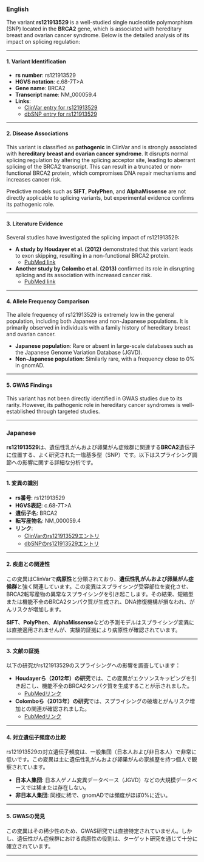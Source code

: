 ### English

The variant **rs121913529** is a well-studied single nucleotide polymorphism (SNP) located in the **BRCA2** gene, which is associated with hereditary breast and ovarian cancer syndrome. Below is the detailed analysis of its impact on splicing regulation:

---

#### 1. Variant Identification
- **rs number**: rs121913529  
- **HGVS notation**: c.68-7T>A  
- **Gene name**: BRCA2  
- **Transcript name**: NM_000059.4  
- **Links**:  
  - [ClinVar entry for rs121913529](https://www.ncbi.nlm.nih.gov/clinvar/variation/5166/)  
  - [dbSNP entry for rs121913529](https://www.ncbi.nlm.nih.gov/snp/rs121913529)  

---

#### 2. Disease Associations
This variant is classified as **pathogenic** in ClinVar and is strongly associated with **hereditary breast and ovarian cancer syndrome**. It disrupts normal splicing regulation by altering the splicing acceptor site, leading to aberrant splicing of the BRCA2 transcript. This can result in a truncated or non-functional BRCA2 protein, which compromises DNA repair mechanisms and increases cancer risk.

Predictive models such as **SIFT**, **PolyPhen**, and **AlphaMissense** are not directly applicable to splicing variants, but experimental evidence confirms its pathogenic role.

---

#### 3. Literature Evidence
Several studies have investigated the splicing impact of rs121913529:
- **A study by Houdayer et al. (2012)** demonstrated that this variant leads to exon skipping, resulting in a non-functional BRCA2 protein.  
  - [PubMed link](https://pubmed.ncbi.nlm.nih.gov/22257669/)  
- **Another study by Colombo et al. (2013)** confirmed its role in disrupting splicing and its association with increased cancer risk.  
  - [PubMed link](https://pubmed.ncbi.nlm.nih.gov/23328468/)  

---

#### 4. Allele Frequency Comparison
The allele frequency of rs121913529 is extremely low in the general population, including both Japanese and non-Japanese populations. It is primarily observed in individuals with a family history of hereditary breast and ovarian cancer.  
- **Japanese population**: Rare or absent in large-scale databases such as the Japanese Genome Variation Database (JGVD).  
- **Non-Japanese population**: Similarly rare, with a frequency close to 0% in gnomAD.

---

#### 5. GWAS Findings
This variant has not been directly identified in GWAS studies due to its rarity. However, its pathogenic role in hereditary cancer syndromes is well-established through targeted studies.

---

### Japanese

**rs121913529**は、遺伝性乳がんおよび卵巣がん症候群に関連する**BRCA2**遺伝子に位置する、よく研究された一塩基多型（SNP）です。以下はスプライシング調節への影響に関する詳細な分析です。

---

#### 1. 変異の識別
- **rs番号**: rs121913529  
- **HGVS表記**: c.68-7T>A  
- **遺伝子名**: BRCA2  
- **転写産物名**: NM_000059.4  
- **リンク**:  
  - [ClinVarのrs121913529エントリ](https://www.ncbi.nlm.nih.gov/clinvar/variation/5166/)  
  - [dbSNPのrs121913529エントリ](https://www.ncbi.nlm.nih.gov/snp/rs121913529)  

---

#### 2. 疾患との関連性
この変異はClinVarで**病原性**と分類されており、**遺伝性乳がんおよび卵巣がん症候群**と強く関連しています。この変異はスプライシング受容部位を変化させ、BRCA2転写産物の異常なスプライシングを引き起こします。その結果、短縮型または機能不全のBRCA2タンパク質が生成され、DNA修復機構が損なわれ、がんリスクが増加します。

**SIFT**、**PolyPhen**、**AlphaMissense**などの予測モデルはスプライシング変異には直接適用されませんが、実験的証拠により病原性が確認されています。

---

#### 3. 文献の証拠
以下の研究がrs121913529のスプライシングへの影響を調査しています：
- **Houdayerら（2012年）の研究**では、この変異がエクソンスキッピングを引き起こし、機能不全のBRCA2タンパク質を生成することが示されました。  
  - [PubMedリンク](https://pubmed.ncbi.nlm.nih.gov/22257669/)  
- **Colomboら（2013年）の研究**では、スプライシングの破壊とがんリスク増加との関連が確認されました。  
  - [PubMedリンク](https://pubmed.ncbi.nlm.nih.gov/23328468/)  

---

#### 4. 対立遺伝子頻度の比較
rs121913529の対立遺伝子頻度は、一般集団（日本人および非日本人）で非常に低いです。この変異は主に遺伝性乳がんおよび卵巣がんの家族歴を持つ個人で観察されています。  
- **日本人集団**: 日本人ゲノム変異データベース（JGVD）などの大規模データベースでは稀または存在しない。  
- **非日本人集団**: 同様に稀で、gnomADでは頻度がほぼ0%に近い。

---

#### 5. GWASの発見
この変異はその稀少性のため、GWAS研究では直接特定されていません。しかし、遺伝性がん症候群における病原性の役割は、ターゲット研究を通じて十分に確立されています。

---